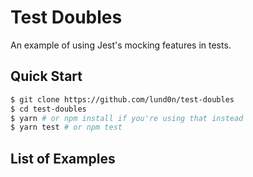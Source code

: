 # Test Doubles

An example of using Jest's mocking features in tests.

## Quick Start

```bash
$ git clone https://github.com/lund0n/test-doubles
$ cd test-doubles
$ yarn # or npm install if you're using that instead
$ yarn test # or npm test
```

## List of Examples
